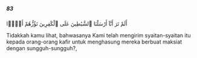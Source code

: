 ##### 83

<span class="ayah">أَلَمْ تَرَ أَنَّآ أَرْسَلْنَا ٱلشَّيَٰطِينَ عَلَى ٱلْكَٰفِرِينَ تَؤُزُّهُمْ أَزًّۭا</span>

<span class="ayah_translation">Tidakkah kamu lihat, bahwasanya Kami telah mengirim syaitan-syaitan itu kepada orang-orang kafir untuk menghasung mereka berbuat maksiat dengan sungguh-sungguh?,</span>

